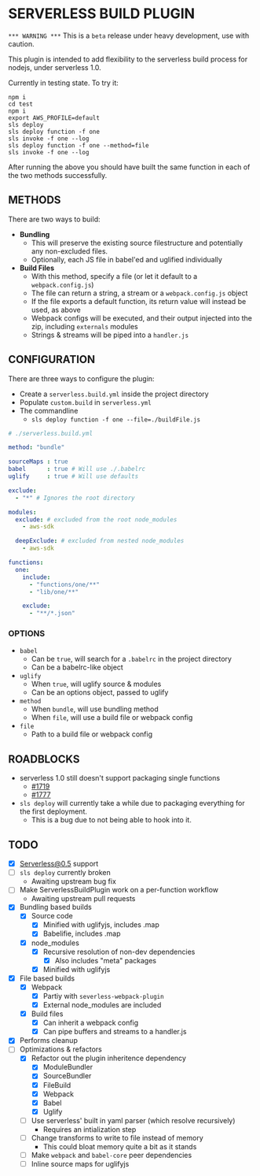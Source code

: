 # SERVERLESS BUILD PLUGIN

`*** WARNING ***` This is a `beta` release under heavy development, use with caution.

This plugin is intended to add flexibility to the serverless build process for nodejs, under serverless 1.0.

Currently in testing state. To try it:
```
npm i
cd test
npm i
export AWS_PROFILE=default
sls deploy
sls deploy function -f one
sls invoke -f one --log
sls deploy function -f one --method=file
sls invoke -f one --log
```

After running the above you should have built the same function in each of the two methods successfully.

## METHODS

There are two ways to build:
- **Bundling**
    - This will preserve the existing source filestructure and potentially any non-excluded files.
    - Optionally, each JS file in babel'ed and uglified individually
- **Build Files**
    - With this method, specify a file (or let it default to a `webpack.config.js`)
    - The file can return a string, a stream or a `webpack.config.js` object
    - If the file exports a default function, its return value will instead be used, as above
    - Webpack configs will be executed, and their output injected into the zip, including `externals` modules
    - Strings & streams will be piped into a `handler.js`

## CONFIGURATION

There are three ways to configure the plugin:
- Create a `serverless.build.yml` inside the project directory
- Populate `custom.build` in `serverless.yml`
- The commandline
    - `sls deploy function -f one --file=./buildFile.js`

```yaml
# ./serverless.build.yml

method: "bundle"

sourceMaps : true
babel      : true # Will use ./.babelrc
uglify     : true # Will use defaults

exclude:
  - "*" # Ignores the root directory

modules:
  exclude: # excluded from the root node_modules
    - aws-sdk

  deepExclude: # excluded from nested node_modules
    - aws-sdk

functions:
  one:
    include:
      - "functions/one/**"
      - "lib/one/**"

    exclude:
      - "**/*.json"
```


### OPTIONS
- `babel`
    - Can be `true`, will search for a `.babelrc` in the project directory
    - Can be a babelrc-like object
- `uglify`
    - When `true`, will uglify source & modules
    - Can be an options object, passed to uglify
- `method`
    - When `bundle`, will use bundling method
    - When `file`, will use a build file or webpack config
- `file`
    - Path to a build file or webpack config

## ROADBLOCKS
- serverless 1.0 still doesn't support packaging single functions
    - [#1719](https://github.com/serverless/serverless/issues/1719)
    - [#1777](https://github.com/serverless/serverless/issues/1777)
- `sls deploy` will currently take a while due to packaging everything for the first deployment.
    - This is a bug due to not being able to hook into it.

## TODO
- [x] Serverless@0.5 support
- [ ] `sls deploy` currently broken
    - Awaiting upstream bug fix
- [ ] Make ServerlessBuildPlugin work on a per-function workflow
    - Awaiting upstream pull requests
- [x] Bundling based builds
    - [x] Source code
        - [x] Minified with uglifyjs, includes .map
        - [x] Babelifie, includes .map
    - [x] node_modules
        - [x] Recursive resolution of non-dev dependencies
            - [x] Also includes "meta" packages
        - [x] Minified with uglifyjs
- [x] File based builds
    - [x] Webpack
        - [x] Partiy with `severless-webpack-plugin`
        - [x] External node_modules are included
    - [x] Build files
        - [x] Can inherit a webpack config
        - [x] Can pipe buffers and streams to a handler.js
- [x] Performs cleanup
- [ ] Optimizations & refactors
    - [x] Refactor out the plugin inheritence dependency
        - [x] ModuleBundler
        - [x] SourceBundler
        - [x] FileBuild
        - [x] Webpack
        - [x] Babel
        - [x] Uglify
    - [ ] Use serverless' built in yaml parser (which resolve recursively)
        - Requires an intialization step
    - [ ] Change transforms to write to file instead of memory
        - This could bloat memory quite a bit as it stands
    - [ ] Make `webpack` and `babel-core` peer dependencies
    - [ ] Inline source maps for uglifyjs
